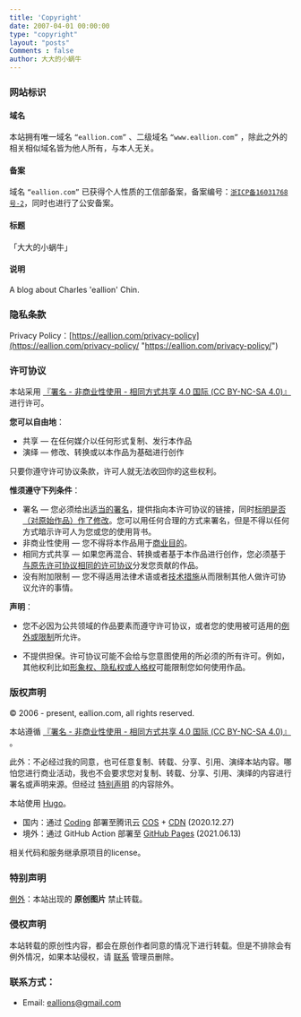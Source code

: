 ```yaml
---
title: 'Copyright'
date: 2007-04-01 00:00:00
type: "copyright"
layout: "posts"
Comments : false
author: 大大的小蜗牛
---
```


### 网站标识

#### 域名

本站拥有唯一域名 `“eallion.com”` 、二级域名 `“www.eallion.com”` ，除此之外的相关相似域名皆为他人所有，与本人无关。

#### 备案

域名 `“eallion.com”` 已获得个人性质的工信部备案，备案编号：<a href="http://beian.miit.gov.cn/" target="_blank">`浙ICP备16031768号-2`</a>，同时也进行了公安备案。

#### 标题

「大大的小蜗牛」

#### 说明

A blog about Charles 'eallion' Chin.


### 隐私条款

Privacy Policy：[https://eallion.com/privacy-policy](https://eallion.com/privacy-policy/ "https://eallion.com/privacy-policy/")


### 许可协议

本站采用 <a href="https://creativecommons.org/licenses/by-nc-sa/4.0/deed.zh" target="_blank">『署名 - 非商业性使用 - 相同方式共享 4.0 国际 (CC BY-NC-SA 4.0)』</a> 进行许可。

**您可以自由地**：

 - 共享 — 在任何媒介以任何形式复制、发行本作品 
 - 演绎 — 修改、转换或以本作品为基础进行创作 

只要你遵守许可协议条款，许可人就无法收回你的这些权利。

**惟须遵守下列条件**：

 - 署名 — 您必须给出[适当的署名](https://wiki.creativecommons.org/wiki/License_Versions#Detailed_attribution_comparison_chart)，提供指向本许可协议的链接，同时[标明是否（对原始作品）作了修改](https://wiki.creativecommons.org/wiki/License_Versions#Modifications_and_adaptations_must_be_marked_as_such)。您可以用任何合理的方式来署名，但是不得以任何方式暗示许可人为您或您的使用背书。 
 - 非商业性使用 — 您不得将本作品用于[商业目的](https://creativecommons.org/faq/#does-my-use-violate-the-noncommercial-clause-of-the-licenses)。
 - 相同方式共享 — 如果您再混合、转换或者基于本作品进行创作，您必须基于[与原先许可协议相同的许可协议](https://creativecommons.org/faq/#If_I_derive_or_adapt_material_offered_under_a_Creative_Commons_license.2C_which_CC_license.28s.29_can_I_use.3F)分发您贡献的作品。 
 - 没有附加限制 — 您不得适用法律术语或者[技术措施](https://wiki.creativecommons.org/wiki/License_Versions#Application_of_effective_technological_measures_by_users_of_CC-licensed_works_prohibited)从而限制其他人做许可协议允许的事情。 

**声明**：

 - 您不必因为公共领域的作品要素而遵守许可协议，或者您的使用被可适用的[例外或限制](https://creativecommons.org/faq/#Do_Creative_Commons_licenses_affect_exceptions_and_limitations_to_copyright.2C_such_as_fair_dealing_and_fair_use.3F)所允许。 

 - 不提供担保。许可协议可能不会给与您意图使用的所必须的所有许可。例如，其他权利比如[形象权、隐私权或人格权](https://wiki.creativecommons.org/Considerations_for_licensors_and_licensees)可能限制您如何使用作品。


### 版权声明

&copy; 2006 - present, eallion.com, all rights reserved.

本站遵循 <a href="https://creativecommons.org/licenses/by-nc-sa/4.0/deed.zh" target="_blank">『署名 - 非商业性使用 - 相同方式共享 4.0 国际 (CC BY-NC-SA 4.0)』</a> 。  

此外：不必经过我的同意，也可任意复制、转载、分享、引用、演绎本站内容。哪怕您进行商业活动，我也不会要求您对复制、转载、分享、引用、演绎的内容进行署名或声明来源。但经过 [特别声明](#特别声明) 的内容除外。

本站使用 <a href="https://gohugo.io" target="_blank">Hugo</a>。

 - 国内：通过 [Coding](https://coding.net/) 部署至腾讯云 [COS](https://cloud.tencent.com/product/cos) + [CDN](https://cloud.tencent.com/product/cdn) (2020.12.27)
 - 境外：通过 GitHub Action 部署至 [GitHub Pages](https://eallion.github.io/) (2021.06.13)

相关代码和服务继承原项目的license。


### 特别声明

<a href="https://wiki.creativecommons.org/Frequently_Asked_Questions#Do_Creative_Commons_licenses_affect_exceptions_and_limitations_to_copyright.2C_such_as_fair_dealing_and_fair_use.3F" target="_blank">例外</a>：本站出现的 **原创图片** 禁止转载。


### 侵权声明

本站转载的原创性内容，都会在原创作者同意的情况下进行转载。但是不排除会有例外情况，如果本站侵权，请 [联系](#联系方式) 管理员删除。



### 联系方式：

 - Email: <eallions@gmail.com>